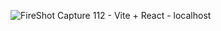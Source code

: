 ![FireShot Capture 112 - Vite + React - localhost](https://github.com/user-attachments/assets/9485a949-dedb-4175-bd12-c986bcdc32a1)

